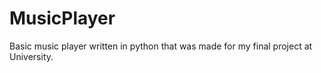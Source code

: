 # MusicPlayer
 Basic music player written in python that was made for my final project at University.
